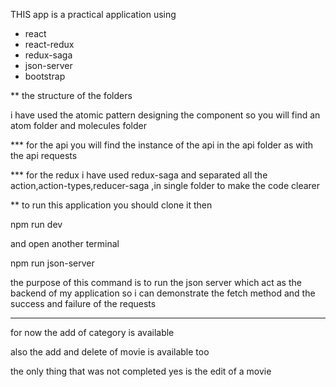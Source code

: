 THIS app is a practical application using

- react
- react-redux
- redux-saga
- json-server
- bootstrap

\*\* the structure of the folders

i have used the atomic pattern designing the component so you will find an atom folder and molecules folder

\*\*\* for the api
you will find the instance of the api in the api folder as with the api requests

\*\*\* for the redux
i have used redux-saga and separated all the action,action-types,reducer-saga ,in single folder to make the code clearer

\*\* to run this application you should clone it
then

npm run dev

and open another terminal

npm run json-server

the purpose of this command is to run the json server which act as the backend of my application so i can demonstrate the fetch method and the success and failure of the requests

---

for now the add of category is available

also the add and delete of movie is available too

the only thing that was not completed yes is the edit of a movie

